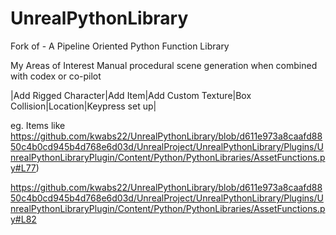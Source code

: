 # UnrealPythonLibrary
Fork of - A Pipeline Oriented Python Function Library

My Areas of Interest
Manual procedural scene generation when combined with codex or co-pilot

|Add Rigged Character|Add Item|Add Custom Texture|Box Collision|Location|Keypress set up|
 
eg. Items like
https://github.com/kwabs22/UnrealPythonLibrary/blob/d611e973a8caafd8850c4b0cd945b4d768e6d03d/UnrealProject/UnrealPythonLibrary/Plugins/UnrealPythonLibraryPlugin/Content/Python/PythonLibraries/AssetFunctions.py#L77)

https://github.com/kwabs22/UnrealPythonLibrary/blob/d611e973a8caafd8850c4b0cd945b4d768e6d03d/UnrealProject/UnrealPythonLibrary/Plugins/UnrealPythonLibraryPlugin/Content/Python/PythonLibraries/AssetFunctions.py#L82